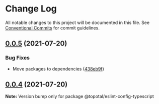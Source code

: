 # Change Log

All notable changes to this project will be documented in this file.
See [Conventional Commits](https://conventionalcommits.org) for commit guidelines.

## [0.0.5](https://github.com/topotal/js-sdk/compare/@topotal/eslint-config-typescript@0.0.4...@topotal/eslint-config-typescript@0.0.5) (2021-07-20)


### Bug Fixes

* Move packages to dependencies ([438eb9f](https://github.com/topotal/js-sdk/commit/438eb9f674b7d4e3f53b946fc9a58bdc86fcf3ed))





## [0.0.4](https://github.com/topotal/js-sdk/compare/@topotal/eslint-config-typescript@0.0.3...@topotal/eslint-config-typescript@0.0.4) (2021-07-20)

**Note:** Version bump only for package @topotal/eslint-config-typescript
